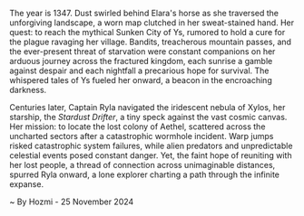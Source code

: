 
The year is 1347.  Dust swirled behind Elara's horse as she traversed the unforgiving landscape, a worn map clutched in her sweat-stained hand.  Her quest: to reach the mythical Sunken City of Ys, rumored to hold a cure for the plague ravaging her village.  Bandits, treacherous mountain passes, and the ever-present threat of starvation were constant companions on her arduous journey across the fractured kingdom, each sunrise a gamble against despair and each nightfall a precarious hope for survival.  The whispered tales of Ys fueled her onward, a beacon in the encroaching darkness.

Centuries later, Captain Ryla navigated the iridescent nebula of Xylos, her starship, the *Stardust Drifter*, a tiny speck against the vast cosmic canvas.  Her mission: to locate the lost colony of Aethel, scattered across the uncharted sectors after a catastrophic wormhole incident.  Warp jumps risked catastrophic system failures, while alien predators and unpredictable celestial events posed constant danger.  Yet, the faint hope of reuniting with her lost people, a thread of connection across unimaginable distances, spurred Ryla onward, a lone explorer charting a path through the infinite expanse.

~ By Hozmi - 25 November 2024
